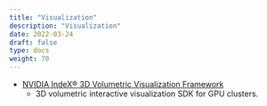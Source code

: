 ```yaml
---
title: "Visualization"
description: "Visualization"
date: 2022-03-24
draft: false
type: docs
weight: 70
---
```

 * [NVIDIA IndeX® 3D Volumetric Visualization Framework](https://developer.nvidia.com/index)
   * 3D volumetric interactive visualization SDK for GPU clusters.
